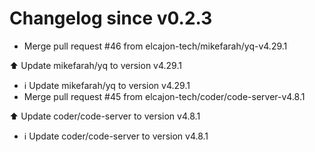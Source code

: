 # Changelog since v0.2.3
- Merge pull request #46 from elcajon-tech/mikefarah/yq-v4.29.1

⬆️ Update mikefarah/yq to version v4.29.1 
- ℹ️ Update mikefarah/yq to version v4.29.1 
- Merge pull request #45 from elcajon-tech/coder/code-server-v4.8.1

⬆️ Update coder/code-server to version v4.8.1 
- ℹ️ Update coder/code-server to version v4.8.1 
